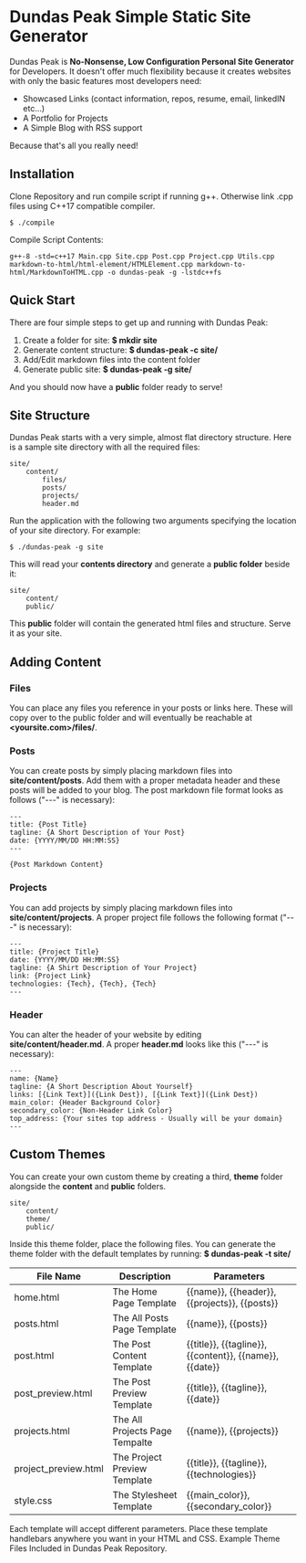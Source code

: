 # Dundas Peak Simple Static Site Generator
Dundas Peak is **No-Nonsense, Low Configuration Personal Site Generator** for Developers. It doesn't offer much flexibility because it  creates websites with only the basic features most developers need:
- Showcased Links (contact information, repos, resume, email, linkedIN etc...)
- A Portfolio for Projects
- A Simple Blog with RSS support

Because that's all you really need!

## Installation

Clone Repository and run compile script if running g++. Otherwise link .cpp files using C++17 compatible compiler.
```
$ ./compile
```
Compile Script Contents:
```
g++-8 -std=c++17 Main.cpp Site.cpp Post.cpp Project.cpp Utils.cpp markdown-to-html/html-element/HTMLElement.cpp markdown-to-html/MarkdownToHTML.cpp -o dundas-peak -g -lstdc++fs
```

## Quick Start

There are four simple steps to get up and running with Dundas Peak:
1. Create a folder for site: **$ mkdir site**
2. Generate content structure: **$ dundas-peak -c site/**
3. Add/Edit markdown files into the content folder
4. Generate public site: **$ dundas-peak -g site/**

And you should now have a **public** folder ready to serve!

## Site Structure

Dundas Peak starts with a very simple, almost flat directory structure. Here is a sample site directory with all the required files:

```
site/
    content/
        files/
        posts/
        projects/
        header.md
```

Run the application with the following two arguments specifying the location of your site directory. For example:

```
$ ./dundas-peak -g site
```

This will read your **contents directory** and generate a **public folder** beside it:
```
site/
    content/
    public/
```
This **public** folder will contain the generated html files and structure. Serve it as your site.

## Adding Content

### Files

You can place any files you reference in your posts or links here. These will copy over to the public folder and will eventually be reachable at **<yoursite.com>/files/<your files here>**.

### Posts

You can create posts by simply placing markdown files into **site/content/posts**. Add them with a proper metadata header and these posts will be added to your blog. The post markdown file format looks as follows ("---" is necessary):

```
---
title: {Post Title}
tagline: {A Short Description of Your Post}
date: {YYYY/MM/DD HH:MM:SS} 
---

{Post Markdown Content}
```

### Projects

You can add projects by simply placing markdown files into **site/content/projects**. A proper project file follows the following format ("---" is necessary):

```
---
title: {Project Title}
date: {YYYY/MM/DD HH:MM:SS}
tagline: {A Shirt Description of Your Project}
link: {Project Link}
technologies: {Tech}, {Tech}, {Tech}
---
```

### Header

You can alter the header of your website by editing **site/content/header.md**. A proper **header.md** looks like this ("---" is necessary):
```
---
name: {Name}
tagline: {A Short Description About Yourself}
links: [{Link Text}]({Link Dest}), [{Link Text}]({Link Dest})
main_color: {Header Background Color}
secondary_color: {Non-Header Link Color}
top_address: {Your sites top address - Usually will be your domain}
---
```

## Custom Themes

You can create your own custom theme by creating a third, **theme** folder alongside the **content** and **public** folders.

```
site/
    content/
    theme/
    public/
```

Inside this theme folder, place the following files. You can generate the theme folder with the default templates by running: **$ dundas-peak -t site/**

|    File Name     |   Description   |     Parameters    |
|------------------|-----------------|-------------------|
| home.html | The Home Page Template | {{name}}, {{header}}, {{projects}}, {{posts}} |
| posts.html | The All Posts Page Template | {{name}}, {{posts}} |
| post.html | The Post Content Template | {{title}}, {{tagline}}, {{content}}, {{name}}, {{date}} |
| post_preview.html | The Post Preview Template | {{title}}, {{tagline}}, {{date}} |
| projects.html | The All Projects Page Tempalte | {{name}}, {{projects}} |
| project_preview.html | The Project Preview Template | {{title}}, {{tagline}}, {{technologies}} |
| style.css | The Stylesheet Template | {{main_color}}, {{secondary_color}} |

Each template will accept different parameters. Place these template handlebars anywhere you want in your HTML and CSS. Example Theme Files Included in Dundas Peak Repository.

